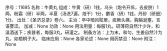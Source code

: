序号：11695
名称：牛黄丸
组成：牛黄（研）1钱，乌头（炮令开坼，去皮脐）1两，粉霜（研）半两，半夏（汤洗7遍，焙干）1分，麝香（研）1钱，丹砂（研细）1分。
出处：《圣济总录》卷六。
主治：卒中暗风眩晕，痰厥头痛，胸膈涎壅，言语謇涩。
加减：None
功效：None
用法用量：每服1丸，研薄荷自然汁少许，和温酒送下；疾甚者，每服3丸，研灌之。
制备方法：上为末，和匀，生姜自然汁为丸，如梧桐子大。
临床应用：None
各家论述：None
用药禁忌：None
附注：None
